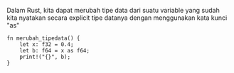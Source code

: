 Dalam Rust, kita dapat merubah tipe data dari suatu variable yang sudah kita nyatakan secara explicit tipe datanya dengan menggunakan kata kunci "as"


```
fn merubah_tipedata() {
    let x: f32 = 0.4;
    let b: f64 = x as f64;
    print!("{}", b);
}
```
